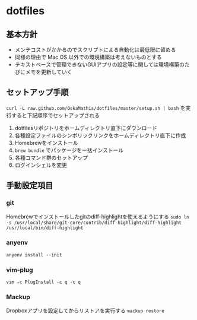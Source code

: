# dotfiles

## 基本方針
- メンテコストがかかるのでスクリプトによる自動化は最低限に留める
- 同様の理由で Mac OS 以外での環境構築は考えないものとする
- テキストベースで管理できないGUIアプリの設定等に関しては環境構築のたびにメモを更新していく


## セットアップ手順
`curl -L raw.github.com/OskaMathis/dotfiles/master/setup.sh | bash` を実行すると下記順序でセットアップされる
1. dotfilesリポジトリをホームディレクトリ直下にダウンロード
2. 各種設定ファイルのシンボリックリンクをホームディレクトリ直下に作成
3. Homebrewをインストール
4. `brew bundle` でパッケージを一括インストール
5. 各種コマンド群のセットアップ
6. ログインシェルを変更


## 手動設定項目
### git
Homebrewでインストールしたgitのdiff-highlightを使えるようにする
`sudo ln -s /usr/local/share/git-core/contrib/diff-highlight/diff-highlight /usr/local/bin/diff-highlight`

### anyenv
`anyenv install --init`

### vim-plug
`vim -c PlugInstall -c q -c q`

### Mackup
Dropboxアプリを設定してからリストアを実行する
`mackup restore`

